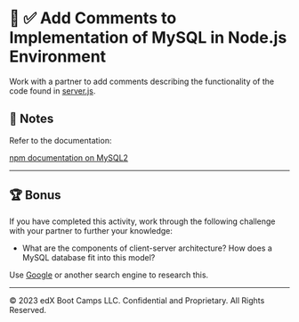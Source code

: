 # 📐 ✅ Add Comments to Implementation of MySQL in Node.js Environment

Work with a partner to add comments describing the functionality of the code found in [server.js](./Unsolved/server.js).

## 📝 Notes

Refer to the documentation:

[npm documentation on MySQL2](https://www.npmjs.com/package/mysql2#installation)

---

## 🏆 Bonus

If you have completed this activity, work through the following challenge with your partner to further your knowledge:

* What are the components of client-server architecture? How does a MySQL database fit into this model?

Use [Google](https://www.google.com) or another search engine to research this.

---
© 2023 edX Boot Camps LLC. Confidential and Proprietary. All Rights Reserved.
